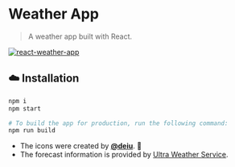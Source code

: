 
# Weather App
> A weather app built with React.

[![react-weather-app](http://weather.liveultrahealthy.com/images/app.png)](http://weather.liveultrahealthy.com)

## :cloud: Installation

```sh
npm i
npm start

# To build the app for production, run the following command:
npm run build
```

 - The icons were created by [**@deiu**](https://github.com/deiu/weather-icons). :cake:
 - The forecast information is provided by [Ultra Weather Service](https://www.liveultrahealthy.com/).
